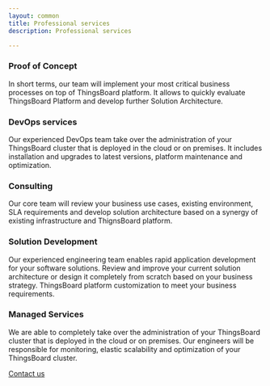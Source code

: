```yaml
---
layout: common
title: Professional services
description: Professional services

---
```


### Proof of Concept
In short terms, our team will implement your most critical business processes on top of ThingsBoard platform. It allows to quickly evaluate ThingsBoard Platform and develop further Solution Architecture.

### DevOps services
Our experienced DevOps team take over the administration of your ThingsBoard cluster that is deployed in the cloud or on premises. It includes installation and upgrades to latest versions, platform maintenance and optimization.

### Consulting
Our core team will review your business use cases, existing environment,  SLA requirements and develop solution architecture based on a synergy of existing infrastructure and ThignsBoard platform.

### Solution Development
Our experienced engineering team enables rapid application development for your software solutions.
Review and improve your current solution architecture or design it completely from scratch based on your business strategy.
ThingsBoard platform customization to meet your business requirements.

### Managed Services
We are able to completely take over the administration of your ThingsBoard cluster that is deployed in the cloud or on premises. Our engineers will be responsible for monitoring, elastic scalability and optimization of your ThingsBoard cluster.


<a class="button" href="/docs/contact-us/">Contact us</a> 
